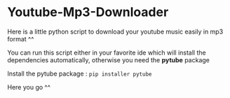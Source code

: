 # Youtube-Mp3-Downloader

Here is a little python script to download your youtube music easily in mp3 format ^^

You can run this script either in your favorite ide which will install the dependencies automatically, otherwise you need the **pytube** package

Install the pytube package : ```pip installer pytube```

Here you go ^^
